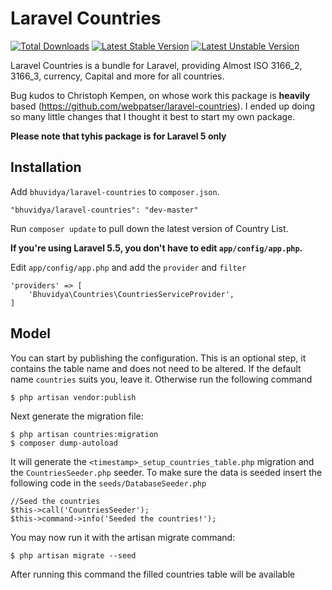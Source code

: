 # Laravel Countries

[![Total Downloads](https://poser.pugx.org/bhuvidya/laravel-countries/downloads.svg)](https://packagist.org/packages/bhuvidya/laravel-countries)
[![Latest Stable Version](https://poser.pugx.org/bhuvidya/laravel-countries/v/stable.svg)](https://packagist.org/packages/bhuvidya/laravel-countries)
[![Latest Unstable Version](https://poser.pugx.org/bhuvidya/laravel-countries/v/unstable.svg)](https://packagist.org/packages/bhuvidya/laravel-countries)

Laravel Countries is a bundle for Laravel, providing Almost ISO 3166_2, 3166_3, currency, Capital and more for all countries.

Bug kudos to Christoph Kempen, on whose work this package is **heavily** based (https://github.com/webpatser/laravel-countries). I ended up doing so many little changes that I thought it best to start my own package.

**Please note that tyhis package is for Laravel 5 only**

## Installation

Add `bhuvidya/laravel-countries` to `composer.json`.

    "bhuvidya/laravel-countries": "dev-master"
    
Run `composer update` to pull down the latest version of Country List.

**If you're using Laravel 5.5, you don't have to edit `app/config/app.php`.**

Edit `app/config/app.php` and add the `provider` and `filter`

    'providers' => [
        'Bhuvidya\Countries\CountriesServiceProvider',
    ]


## Model

You can start by publishing the configuration. This is an optional step, it contains the table name and does not need to be altered. If the default name `countries` suits you, leave it. Otherwise run the following command

    $ php artisan vendor:publish

Next generate the migration file:

    $ php artisan countries:migration
    $ composer dump-autoload
    
It will generate the `<timestamp>_setup_countries_table.php` migration and the `CountriesSeeder.php` seeder. To make sure the data is seeded insert the following code in the `seeds/DatabaseSeeder.php`

    //Seed the countries
    $this->call('CountriesSeeder');
    $this->command->info('Seeded the countries!'); 

You may now run it with the artisan migrate command:

    $ php artisan migrate --seed
    
After running this command the filled countries table will be available
